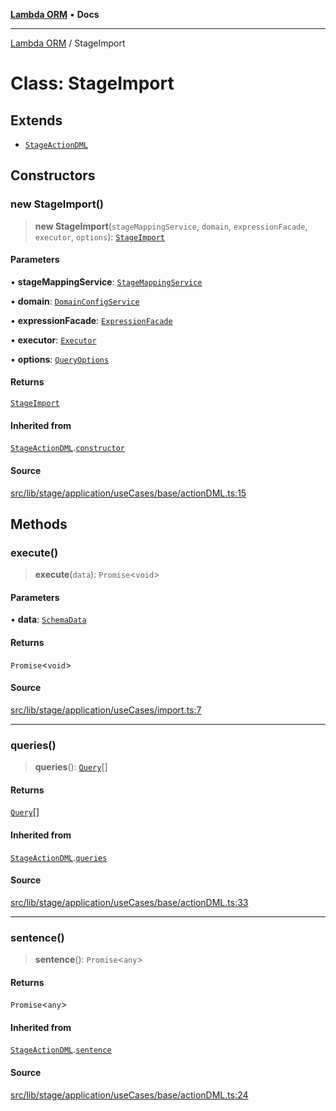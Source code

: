 [**Lambda ORM**](../README.md) • **Docs**

***

[Lambda ORM](../README.md) / StageImport

# Class: StageImport

## Extends

- [`StageActionDML`](StageActionDML.md)

## Constructors

### new StageImport()

> **new StageImport**(`stageMappingService`, `domain`, `expressionFacade`, `executor`, `options`): [`StageImport`](StageImport.md)

#### Parameters

• **stageMappingService**: [`StageMappingService`](StageMappingService.md)

• **domain**: [`DomainConfigService`](DomainConfigService.md)

• **expressionFacade**: [`ExpressionFacade`](ExpressionFacade.md)

• **executor**: [`Executor`](../interfaces/Executor.md)

• **options**: [`QueryOptions`](../interfaces/QueryOptions.md)

#### Returns

[`StageImport`](StageImport.md)

#### Inherited from

[`StageActionDML`](StageActionDML.md).[`constructor`](StageActionDML.md#constructors)

#### Source

[src/lib/stage/application/useCases/base/actionDML.ts:15](https://github.com/lambda-orm/lambdaorm/blob/d1e7e058f2cd0335e56c0044cc0cb5e2e2d5878e/src/lib/stage/application/useCases/base/actionDML.ts#L15)

## Methods

### execute()

> **execute**(`data`): `Promise`\<`void`\>

#### Parameters

• **data**: [`SchemaData`](../interfaces/SchemaData.md)

#### Returns

`Promise`\<`void`\>

#### Source

[src/lib/stage/application/useCases/import.ts:7](https://github.com/lambda-orm/lambdaorm/blob/d1e7e058f2cd0335e56c0044cc0cb5e2e2d5878e/src/lib/stage/application/useCases/import.ts#L7)

***

### queries()

> **queries**(): [`Query`](Query.md)[]

#### Returns

[`Query`](Query.md)[]

#### Inherited from

[`StageActionDML`](StageActionDML.md).[`queries`](StageActionDML.md#queries)

#### Source

[src/lib/stage/application/useCases/base/actionDML.ts:33](https://github.com/lambda-orm/lambdaorm/blob/d1e7e058f2cd0335e56c0044cc0cb5e2e2d5878e/src/lib/stage/application/useCases/base/actionDML.ts#L33)

***

### sentence()

> **sentence**(): `Promise`\<`any`\>

#### Returns

`Promise`\<`any`\>

#### Inherited from

[`StageActionDML`](StageActionDML.md).[`sentence`](StageActionDML.md#sentence)

#### Source

[src/lib/stage/application/useCases/base/actionDML.ts:24](https://github.com/lambda-orm/lambdaorm/blob/d1e7e058f2cd0335e56c0044cc0cb5e2e2d5878e/src/lib/stage/application/useCases/base/actionDML.ts#L24)
